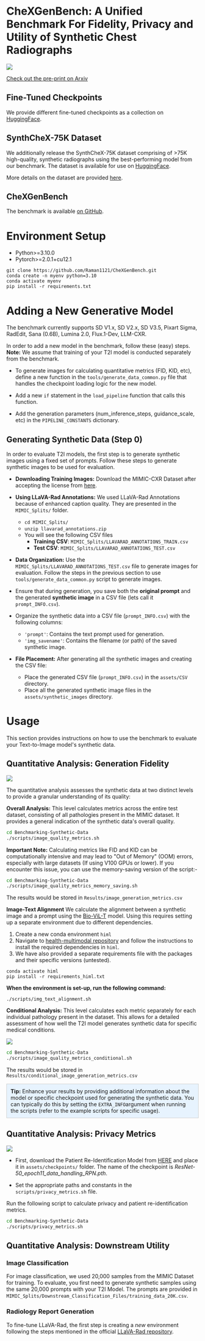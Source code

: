 # CheXGenBench: A Unified Benchmark For Fidelity, Privacy and Utility of Synthetic Chest Radiographs


![](assets/images/chexgenbench-overview.png)

[Check out the pre-print on Arxiv](https://www.arxiv.org/abs/2505.10496)

## Fine-Tuned Checkpoints

We provide different fine-tuned checkpoints as a collection on [HuggingFace](https://huggingface.co/collections/raman07/chexgenbench-models-6823ec3c57b8ecbcc296e3d2).

## SynthCheX-75K Dataset
We additionally release the SynthCheX-75K dataset comprising of >75K high-quality, synthetic radiographs using the best-performing model from our benchmark. The dataset is available for use on [HuggingFace](https://huggingface.co/datasets/raman07/SynthCheX-75K-v2).

More details on the dataset are provided [here](SynthCheX_README.md).

## CheXGenBench
The benchmark is available [on GitHub](https://github.com/Raman1121/CheXGenBench).

# Environment Setup
- Python>=3.10.0
- Pytorch>=2.0.1+cu12.1
```
git clone https://github.com/Raman1121/CheXGenBench.git
conda create -n myenv python=3.10
conda activate myenv
pip install -r requirements.txt
```

# Adding a New Generative Model

The benchmark currently supports SD V1.x, SD V2.x, SD V3.5, Pixart Sigma, RadEdit, Sana (0.6B), Lumina 2.0, Flux.1-Dev, LLM-CXR. 

In order to add a new model in the benchmark, follow these (easy) steps. **Note:** We assume that training of your T2I model is conducted separately from the benchmark.

- To generate images for calculating quantitative metrics (FID, KID, etc), define a new function in the `tools/generate_data_common.py` file that handles the checkpoint loading logic for the new model.

- Add a new `if` statement in the `load_pipeline` function that calls this function.

- Add the generation parameters (num_inference_steps, guidance_scale, etc) in the `PIPELINE_CONSTANTS` dictionary.

## Generating Synthetic Data (Step 0)

In order to evaluate T2I models, the first step is to generate synthetic images using a fixed set of prompts. Follow these steps to generate synthetic images to be used for evaluation.

- **Downloading Training Images:** Download the MIMIC-CXR Dataset after accepting the license from [here](https://physionet.org/content/mimic-cxr/2.0.0/).
- **Using LLaVA-Rad Annotations:** We used LLaVA-Rad Annotations because of enhanced caption quality. They are presented in the `MIMIC_Splits/` folder.
    - `cd MIMIC_Splits/`
    - `unzip llavarad_annotations.zip`
    - You will see the following CSV files
        - **Training CSV**: `MIMIC_Splits/LLAVARAD_ANNOTATIONS_TRAIN.csv`
        - **Test CSV**: `MIMIC_Splits/LLAVARAD_ANNOTATIONS_TEST.csv`

- **Data Organization:** Use the `MIMIC_Splits/LLAVARAD_ANNOTATIONS_TEST.csv` file to generate images for evaluation. Follow the steps in the previous section to use `tools/generate_data_common.py` script to generate images.
- Ensure that during generation, you save both the **original prompt** and the generated **synthetic image** in a CSV file (lets call it `prompt_INFO.csv`).
- Organize the synthetic data into a CSV file (`prompt_INFO.csv`) with the following columns:
    - `'prompt'`: Contains the text prompt used for generation.
    - `'img_savename'`: Contains the filename (or path) of the saved synthetic image.
- **File Placement:** After generating all the synthetic images and creating the CSV file:
    - Place the generated CSV file (`prompt_INFO.csv`) in the `assets/CSV` directory.
    - Place all the generated synthetic image files in the `assets/synthetic_images` directory.

# Usage

This section provides instructions on how to use the benchmark to evaluate your Text-to-Image model's synthetic data.

## Quantitative Analysis: Generation Fidelity

![](assets/images/sana-performance.png)

The quantitative analysis assesses the synthetic data at two distinct levels to provide a granular understanding of its quality:

**Overall Analysis:** This level calculates metrics across the entire test dataset, consisting of all pathologies present in the MIMIC dataset. It provides a general indication of the synthetic data's overall quality.

```bash
cd Benchmarking-Synthetic-Data
./scripts/image_quality_metrics.sh
```

**Important Note:** Calculating metrics like FID and KID can be computationally intensive and may lead to "Out of Memory" (OOM) errors, especially with large datasets (If using V100 GPUs or lower). If you encounter this issue, you can use the memory-saving version of the script:-

```bash
cd Benchmarking-Synthetic-Data
./scripts/image_quality_metrics_memory_saving.sh
```

The results would be stored in `Results/image_generation_metrics.csv`

**Image-Text Alignment** We calculate the alignment between a synthetic image and a prompt using the [Bio-ViL-T](https://huggingface.co/microsoft/BiomedVLP-BioViL-T) model. Using this requires setting up a separate environment due to different dependencies. 

1. Create a new conda environment `himl`
2. Navigate to [health-multimodal repository](https://github.com/microsoft/hi-ml) and follow the instructions to install the required dependencies in `himl`.
3. We have also provided a separate requirements file with the packages and their specific versions (untested).
 ```
conda activate himl
pip install -r requirements_himl.txt
```

**When the environment is set-up, run the following command:**

`./scripts/img_text_alignment.sh`

**Conditional Analysis:** This level calculates each metric separately for each individual pathology present in the dataset. This allows for a detailed assessment of how well the T2I model generates synthetic data for specific medical conditions.

![](assets/images/conditional-metrics.png)

```bash
cd Benchmarking-Synthetic-Data
./scripts/image_quality_metrics_conditional.sh
```
The results would be stored in `Results/conditional_image_generation_metrics.csv`

<div style="border: 1px solid #ccc; padding: 10px; background-color: #e7f3fe;">
  <strong>Tip:</strong> Enhance your results by providing additional information about the model or specific checkpoint used for generating the synthetic data. You can typically do this by setting the <code>EXTRA_INFO</code>argument when running the scripts (refer to the example scripts for specific usage).
</div>

## Quantitative Analysis: Privacy Metrics

![](assets/images/Privacy-Metrics.png)

- First, download the Patient Re-Identification Model from [HERE](https://huggingface.co/raman07/Patient_ReIdentification_MIMIC/blob/main/ResNet-50_epoch11_data_handling_RPN.pth) and place it in `assets/checkpoints/` folder. The name of the checkpoint is *ResNet-50_epoch11_data_handling_RPN.pth*.

- Set the appropriate paths and constants in the `scripts/privacy_metrics.sh` file.

Run the following script to calculate privacy and patient re-identification metrics.
```bash
cd Benchmarking-Synthetic-Data
./scripts/privacy_metrics.sh
```

## Quantitative Analysis: Downstream Utility

### Image Classification

For image classification, we used 20,000 samples from the MIMIC Dataset for training. To evaluate, you first need to generate synthetic samples using the same 20,000 prompts with your T2I Model. The prompts are provided in `MIMIC_Splits/Downstream_Classification_Files/training_data_20K.csv`.

### Radiology Report Generation

To fine-tune LLaVA-Rad, the first step is creating a *new* environment following the steps mentioned in the official [LLaVA-Rad repository](https://github.com/microsoft/LLaVA-Rad).